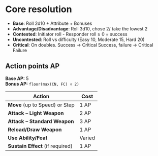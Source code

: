 # Core resolution
- **Base**: Roll 2d10 + Attribute + Bonuses
- **Advantage/Disadvantage**: Roll 3d10, chose 2/ take the lowest 2
- **Contested**: Initiator roll - Responder roll ≥ 0 = success
- **Uncontested**: Roll vs difficulty (Easy 10, Moderate 15, Hard 20)
- **Critical**: On doubles. Success -> Critical Success, failure -> Critical Failure 

## Action points AP

**Base AP:** 5  
**Bonus AP:** `floor(max(CN, FC) ÷ 2)`

| Action                           | Cost   |
| -------------------------------- | ------ |
| **Move** (up to Speed) or Step   | 1 AP   |
| **Attack – Light Weapon**        | 2 AP   |
| **Attack – Standard Weapon**     | 3 AP   |
| **Reload/Draw Weapon**           | 1 AP   |
| **Use Ability/Feat**             | Varied |
| **Sustain Effect** (if required) | 1 AP   |
